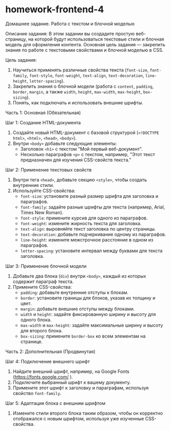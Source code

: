 # homework-frontend-4
Домашнее задание. Работа с текстом и блочной моделью

Описание задания:
В этом задании вы создадите простую веб-страницу, на которой будут использоваться текстовые стили и блочная модель для оформления контента. Основная цель задания — закрепить знания по работе с текстовыми свойствами и блочной моделью в CSS.

Цель задания:
1. Научиться применять различные свойства текста (`font-size`, `font-family`, `font-style`, `font-weight`, `text-align`, `text-decoration`, `line-height`, `letter-spacing`).
2. Закрепить знания о блочной модели (работа с `content`, `padding`, `border`, `margin`, а также `width`, `height`, `max-width`, `max-height`, `box-sizing`).
3. Понять, как подключать и использовать внешние шрифты.

Часть 1: Основная (Обязательная)

Шаг 1: Создание HTML-документа

1. Создайте новый HTML-документ с базовой структурой (`<!DOCTYPE html>`, `<html>`, `<head>`, `<body>`).
2. Внутри `<body>` добавьте следующие элементы:
   - Заголовок `<h1>` с текстом "Мой первый веб-документ".
   - Несколько параграфов `<p>` с текстом, например, "Этот текст предназначен для изучения CSS-свойств текста."

Шаг 2: Применение текстовых свойств

1. Внутри тега `<head>`, добавьте секцию `<style>`, чтобы создать внутренние стили.
2. Используйте CSS-свойства:
   - `font-size`: установите разный размер шрифта для заголовка и параграфов.
   - `font-family`: задайте разные шрифты для текста (например, Arial, Times New Roman).
   - `font-style`: примените курсив для одного из параграфов.
   - `font-weight`: измените жирность текста для заголовка.
   - `text-align`: выровняйте текст заголовка по центру страницы.
   - `text-decoration`: добавьте подчеркивание одному из параграфов.
   - `line-height`: измените межстрочное расстояние в одном из параграфов.
   - `letter-spacing`: установите интервал между буквами для текста заголовка.

Шаг 3: Применение блочной модели

1. Добавьте два блока (`div`) внутри `<body>`, каждый из которых содержит параграф текста.
2. Примените CSS-свойства:
   - `padding`: добавьте внутренние отступы к блокам.
   - `border`: установите границы для блоков, указав их толщину и цвет.
   - `margin`: добавьте внешние отступы между блоками.
   - `width` и `height`: задайте фиксированную ширину и высоту для одного блока.
   - `max-width` и `max-height`: задайте максимальные ширину и высоту для второго блока.
   - `box-sizing`: примените `border-box` ко всем элементам на странице.

Часть 2: Дополнительная (Продвинутая)

Шаг 4: Подключение внешнего шрифт

1. Найдите внешний шрифт, например, на Google Fonts (https://fonts.google.com/ ).
2. Подключите выбранный шрифт к вашему документу.
3. Примените этот шрифт к заголовку и параграфам, используя свойство `font-family`.

Шаг 5: Адаптация блока с внешним шрифтом

1. Измените стили второго блока таким образом, чтобы он корректно отображался с новым шрифтом, используя уже изученные CSS-свойства.

